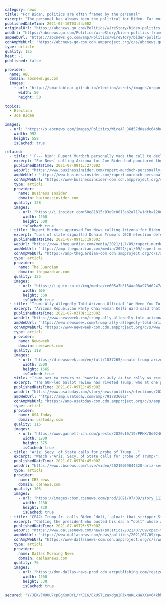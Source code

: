 ```yaml
---
category: news
title: "For Biden, politics are often framed by the personal"
excerpt: "The personal has always been the political for Biden. Far more than his recent predecessors, the president publicly draws on his own experiences when he makes connections with voters and considers his decisions."
publishedDateTime: 2021-07-10T03:54:00Z
originalUrl: "https://abcnews.go.com/Politics/wireStory/biden-politics-framed-personal-78767086"
webUrl: "https://abcnews.go.com/Politics/wireStory/biden-politics-framed-personal-78767086"
ampWebUrl: "https://abcnews.go.com/amp/Politics/wireStory/biden-politics-framed-personal-78767086"
cdnAmpWebUrl: "https://abcnews-go-com.cdn.ampproject.org/c/s/abcnews.go.com/amp/Politics/wireStory/biden-politics-framed-personal-78767086"
type: article
quality: 125
heat: -1
published: false

provider:
  name: ABC
  domain: abcnews.go.com
  images:
    - url: "https://smartableai.github.io/election/assets/images/organizations/abcnews.go.com-50x50.jpg"
      width: 50
      height: 50

topics:
  - Election
  - Joe Biden

images:
  - url: "https://s.abcnews.com/images/Politics/WireAP_86d57d0eadc64bbd8072337fbbe330b3_16x9_992.jpg"
    width: 992
    height: 558
    isCached: true

related:
  - title: "'F--- him': Rupert Murdoch personally made the call to declare Arizona for Biden on election night, enraging Trump, book says"
    excerpt: "Fox News' calling Arizona for Joe Biden had punctured the Trump campaign's hopes for an early victory in the 2020 election."
    publishedDateTime: 2021-07-09T15:27:00Z
    webUrl: "https://www.businessinsider.com/rupert-murdoch-personally-decided-fox-news-declare-arizona-biden-book-2021-7"
    ampWebUrl: "https://www.businessinsider.com/rupert-murdoch-personally-decided-fox-news-declare-arizona-biden-book-2021-7?amp"
    cdnAmpWebUrl: "https://www-businessinsider-com.cdn.ampproject.org/c/s/www.businessinsider.com/rupert-murdoch-personally-decided-fox-news-declare-arizona-biden-book-2021-7?amp"
    type: article
    provider:
      name: Business Insider
      domain: businessinsider.com
    quality: 128
    images:
      - url: "https://i.insider.com/60e81815c03e9c0018ab2a71?width=1200&format=jpeg"
        width: 1200
        height: 600
        isCached: true
  - title: "Rupert Murdoch approved Fox News calling Arizona for Biden, book claims"
    excerpt: "Loss of state signalled Donald Trump’s 2020 election defeat but Murdoch reportedly said: ‘Fuck him’"
    publishedDateTime: 2021-07-09T15:19:00Z
    webUrl: "https://www.theguardian.com/media/2021/jul/09/rupert-murdoch-donald-trump-fox-news-arizona"
    ampWebUrl: "https://amp.theguardian.com/media/2021/jul/09/rupert-murdoch-donald-trump-fox-news-arizona"
    cdnAmpWebUrl: "https://amp-theguardian-com.cdn.ampproject.org/c/s/amp.theguardian.com/media/2021/jul/09/rupert-murdoch-donald-trump-fox-news-arizona"
    type: article
    provider:
      name: The Guardian
      domain: theguardian.com
    quality: 125
    images:
      - url: "https://i.guim.co.uk/img/media/ce605a7b8f34ae08a973d02474c80f693186c85c/0_0_3280_1968/master/3280.jpg?width=300&quality=45&auto=format&fit=max&dpr=2&s=f16e06960bae0821364feece0851061f"
        width: 600
        height: 360
        isCached: true
  - title: "Trump Ally Allegedly Told Arizona Official 'We Need You To Stop the Counting': Report"
    excerpt: "Arizona Republican Party Chairwoman Kelli Ward said that reports that she texted a demand to \"stop the counting\" after the 2020 presidential election were \"BS.\""
    publishedDateTime: 2021-07-03T01:12:00Z
    webUrl: "https://www.newsweek.com/trump-ally-allegedly-told-arizona-official-we-need-you-stop-counting-report-1606611"
    ampWebUrl: "https://www.newsweek.com/trump-ally-allegedly-told-arizona-official-we-need-you-stop-counting-report-1606611?amp=1"
    cdnAmpWebUrl: "https://www-newsweek-com.cdn.ampproject.org/c/s/www.newsweek.com/trump-ally-allegedly-told-arizona-official-we-need-you-stop-counting-report-1606611?amp=1"
    type: article
    provider:
      name: Newsweek
      domain: newsweek.com
    quality: 118
    images:
      - url: "https://d.newsweek.com/en/full/1837265/donald-trump-arizona-election-day-count-stop.jpg"
        width: 2500
        height: 1665
        isCached: true
  - title: "Trump set to return to Phoenix on July 24 for rally as review of Arizona ballots continues"
    excerpt: "The GOP-led ballot review has riveted Trump, who at one point wanted to get a first-hand view of the review himself inside of Arizona Veterans Memorial Coliseum"
    publishedDateTime: 2021-07-09T18:45:00Z
    webUrl: "https://www.usatoday.com/story/news/politics/elections/2021/07/09/trump-set-return-phoenix-rally-review-arizona-ballots-continues/7917836002/"
    ampWebUrl: "https://amp.usatoday.com/amp/7917836002"
    cdnAmpWebUrl: "https://amp-usatoday-com.cdn.ampproject.org/c/s/amp.usatoday.com/amp/7917836002"
    type: article
    provider:
      name: USA Today
      domain: usatoday.com
    quality: 115
    images:
      - url: "https://www.gannett-cdn.com/presto/2020/10/19/PPHX/8d0246cd-6630-4ab2-aa0e-cbfbd945bff2-DW1_6400.JPG?auto=webp&crop=3887,2186,x0,y0&format=pjpg&width=1200"
        width: 1200
        height: 675
        isCached: true
  - title: "Ariz. Secy. of State calls for probe of Trump..."
    excerpt: "Watch \"Ariz. Secy. of State calls for probe of Trump\", a CBSN video on CBSNews.com. View more CBSN videos and watch CBSN, a live news stream featuring original CBS News reporting."
    publishedDateTime: 2021-07-09T04:45:00Z
    webUrl: "https://www.cbsnews.com/live/video/20210709044520-ariz-secy-of-state-calls-for-probe-of-trump/"
    type: article
    provider:
      name: CBS News
      domain: cbsnews.com
    quality: 105
    images:
      - url: "https://images-cbsn.cbsnews.com/prod/2021/07/09/story_11211916_1625806144.jpg"
        width: 1280
        height: 720
        isCached: true
  - title: "CPAC: Trump Jr. calls Biden ‘dolt,’ gloats that stripper Stormy Daniels’ lawyer is going to prison"
    excerpt: "Calling the president who ousted his dad a “dolt” whose aides reward him with ice cream when he doesn’t fumble his lines, Donald Trump Jr."
    publishedDateTime: 2021-07-09T23:57:00Z
    webUrl: "https://www.dallasnews.com/news/politics/2021/07/09/cpac-trump-jr-calls-biden-dolt-gloats-that-stripper-stormy-daniels-lawyer-is-going-to-prison/"
    ampWebUrl: "https://www.dallasnews.com/news/politics/2021/07/09/cpac-trump-jr-calls-biden-dolt-gloats-that-stripper-stormy-daniels-lawyer-is-going-to-prison/?outputType=amp"
    cdnAmpWebUrl: "https://www-dallasnews-com.cdn.ampproject.org/c/s/www.dallasnews.com/news/politics/2021/07/09/cpac-trump-jr-calls-biden-dolt-gloats-that-stripper-stormy-daniels-lawyer-is-going-to-prison/?outputType=amp"
    type: article
    provider:
      name: Dallas Morning News
      domain: dallasnews.com
    quality: 76
    images:
      - url: "https://dmn-dallas-news-prod.cdn.arcpublishing.com/resizer/zCa1Ca2zlW4bmCcsYI3SU8riwQQ=/1200x630/smart/filters:no_upscale()/cloudfront-us-east-1.images.arcpublishing.com/dmn/HLGM5BHIYRGMROO3EYOIRXRYUU.jpg"
        width: 1200
        height: 630
        isCached: true

secured: "Y/JEK/JWOUU7cp8gKsm0YL/rK016/EkUSTLzaxdgu2RTxNuKLxHWXXev64kbbVSj1+ZqFCkv0GThagOeyMmT1DU00mHZauX9mgkrF90dUhf4e7CmaoTPdtzFi+Ytm+64+esqw5FUpSKjLv7MZ8hGLBrQIPwxP12Txf3b3s7d6R56ZYJfHV8ikOqqNUuTY3370YCNWWsZ4eDrFNWsrdNZPH9GXtOemPrKoBZA/pouB8GHbLrYgTelK9V92xxQkueEhnr+ryOlQyPWiCeKl1ZN1VjkDoYBBiRWQLpaXY/vN5ujb4+fnJuazHQSPHKLVR+eXhFGSKu0CFhHL8+o0L96pKipcz/uRejsNAgXdPTLpeM=;SyGVj/z7K9Y9QkmemGwTXw=="
---
```


